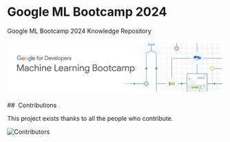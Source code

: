 # Google ML Bootcamp 2024
Google ML Bootcamp 2024 Knowledge Repository

<div align=center>

![](/assets/img/Group.jpg)

</div>

##  Contributions

This project exists thanks to all the people who contribute.

![Contributors](https://readme-contributors.now.sh/hoon0303/MYFUME?extension=jpg&width=400&aspectRatio=1)
